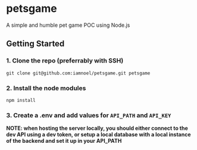 # petsgame
A simple and humble pet game POC using Node.js

## Getting Started

### 1. Clone the repo (preferrably with SSH)
`git clone git@github.com:iamnoel/petsgame.git petsgame`
### 2. Install the node modules
`npm install` 
### 3. Create a .env and add values for `API_PATH` and `API_KEY`
**NOTE: when hosting the server locally, you should either connect to the dev API using a dev token, or setup a local database with a local instance of the backend and set it up in your API_PATH**